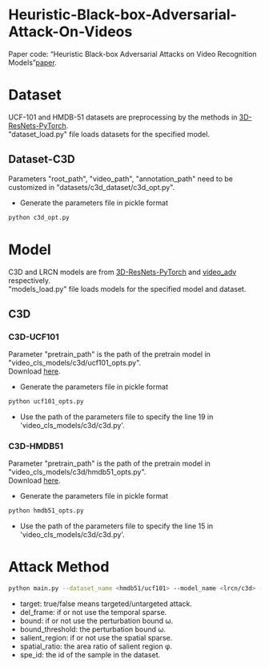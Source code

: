 # Heuristic-Black-box-Adversarial-Attack-On-Videos
Paper code: “Heuristic Black-box Adversarial Attacks on Video Recognition Models”[paper](https://aaai.org/ojs/index.php/AAAI/article/view/6918/6772).

# Dataset
UCF-101 and HMDB-51 datasets are preprocessing by the methods in [3D-ResNets-PyTorch](https://github.com/kenshohara/3D-ResNets-PyTorch).  
"dataset_load.py" file loads datasets for the specified model.
## Dataset-C3D
Parameters "root_path", "video_path", "annotation_path" need to be customized in "datasets/c3d_dataset/c3d_opt.py".  
* Generate the parameters file in pickle format
```bash
python c3d_opt.py
```  

# Model
C3D and LRCN models are from [3D-ResNets-PyTorch](https://github.com/kenshohara/3D-ResNets-PyTorch) and [video_adv](https://github.com/yanhui002/video_adv/tree/master/models/inception) respectively.  
"models_load.py" file loads models for the specified model and dataset.

## C3D
### C3D-UCF101
Parameter "pretrain_path" is the path of the pretrain model in "video_cls_models/c3d/ucf101_opts.py".    
Download [here](https://drive.google.com/open?id=1DmI6QBrh7xhme0jOL-3nEutJzesHZTqp).
* Generate the parameters file in pickle format
```bash
python ucf101_opts.py
```
* Use the path of the parameters file to specify the line 19 in 'video_cls_models/c3d/c3d.py'.
### C3D-HMDB51
Parameter "pretrain_path" is the path of the pretrain model in "video_cls_models/c3d/hmdb51_opts.py".  
Download [here](https://drive.google.com/open?id=1GWP0bAff6H6cE85J6Dz52in6JGv7QZ_u).
* Generate the parameters file in pickle format
```bash
python hmdb51_opts.py
```
* Use the path of the parameters file to specify the line 15 in 'video_cls_models/c3d/c3d.py'.

# Attack Method
```bash
python main.py --dataset_name <hmdb51/ucf101> --model_name <lrcn/c3d> --target <True/False> --del_frame <True/False> --bound <True/False> --bound_threshold <int> --salient_region <True/False> --spatial_ratio <0~1> --spe_id <int>
```
* target: true/false means targeted/untargeted attack.
* del_frame: if or not use the temporal sparse.
* bound: if or not use the perturbation bound ω.
* bound_threshold: the perturbation bound ω.
* salient_region: if or not use the spatial sparse.
* spatial_ratio: the area ratio of salient region φ.
* spe_id: the id of the sample in the dataset.
